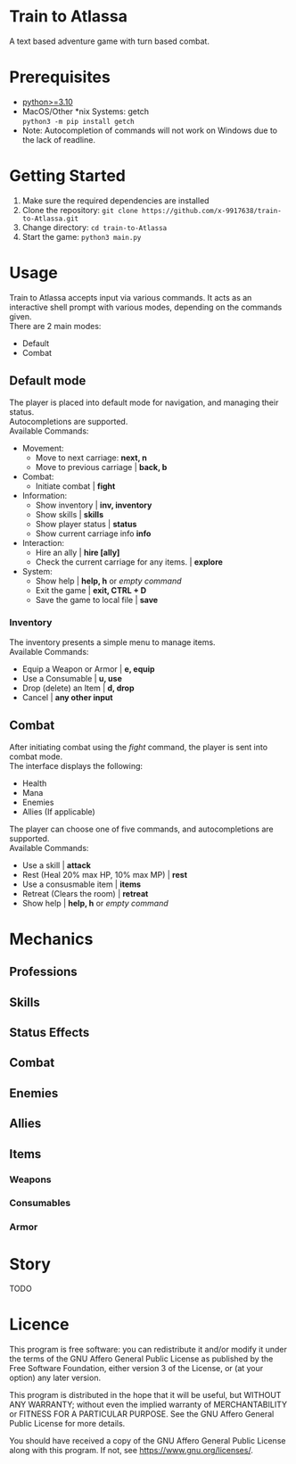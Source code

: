 # Train to Atlassa
A text based adventure game with turn based combat.

# Prerequisites
- [python>=3.10](https://python.org)
- MacOS/Other *nix Systems: getch<br>
    `python3 -m pip install getch`
- Note: Autocompletion of commands will not work on Windows due to the lack of readline.

# Getting Started
1. Make sure the required dependencies are installed
2. Clone the repository: 
```git clone https://github.com/x-9917638/train-to-Atlassa.git```
3. Change directory: 
```cd train-to-Atlassa```
4. Start the game: 
```python3 main.py```

# Usage
Train to Atlassa accepts input via various commands. 
It acts as an interactive shell prompt with various modes, depending on the commands given.
<br>
There are 2 main modes:
- Default
- Combat

## Default mode
The player is placed into default mode for navigation, and managing their status. 
<br>
Autocompletions are supported.
<br>
Available Commands:
- Movement:
    - Move to next carriage: **next, n**
    - Move to previous carriage | **back, b**
- Combat:
    - Initiate combat | **fight**
- Information:
    - Show inventory | **inv, inventory**
    - Show skills | **skills**
    - Show player status | **status**
    - Show current carriage info **info**            
- Interaction:
    - Hire an ally | **hire [ally]**
    - Check the current carriage for any items. | **explore**
- System:
  - Show help | **help, h** or *empty command*
  - Exit the game | **exit, CTRL + D**  
  - Save the game to local file | **save**

### Inventory
The inventory presents a simple menu to manage items.
<br>
Available Commands:
- Equip a Weapon or Armor | **e, equip**
- Use a Consumable | **u, use**
- Drop (delete) an Item | **d, drop**
- Cancel | **any other input**

## Combat
After initiating combat using the *fight* command, the player is sent into combat mode.
<br>
The interface displays the following:
- Health
- Mana
- Enemies
- Allies (If applicable)


The player can choose one of five commands, and autocompletions are supported.
<br>
Available Commands:
- Use a skill | **attack**
- Rest (Heal 20% max HP, 10% max MP) | **rest**
- Use a consusmable item | **items**        
- Retreat (Clears the room) | **retreat**    
- Show help | **help, h** or *empty command*


# Mechanics
## Professions
## Skills
## Status Effects
## Combat
## Enemies
## Allies
## Items
### Weapons
### Consumables
### Armor


# Story
TODO

# Licence
This program is free software: you can redistribute it and/or modify
it under the terms of the GNU Affero General Public License as published
by the Free Software Foundation, either version 3 of the License, or
(at your option) any later version.

This program is distributed in the hope that it will be useful,
but WITHOUT ANY WARRANTY; without even the implied warranty of
MERCHANTABILITY or FITNESS FOR A PARTICULAR PURPOSE. See the
GNU Affero General Public License for more details.

You should have received a copy of the GNU Affero General Public License
along with this program.  If not, see <https://www.gnu.org/licenses/>.